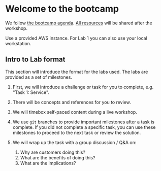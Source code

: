 # Welcome to the bootcamp

We follow [the bootcamp agenda][agenda]. [All resources][content] will be shared after the workshop.

[agenda]: https://docs.google.com/spreadsheets/d/1gveb5v_MUqYxnMiR57YCksEHlvmXWtDsaLAdpJhcXs0/edit#gid=1068297315

[content]: https://drive.google.com/drive/folders/1zZ8N_eWWjoyV7_ypi_meCrrm7-GTn_gz

Use a provided AWS instance. For Lab 1 you can also use your local workstation.

## Intro to Lab format

This section will introduce the format for the labs used. The labs are provided as a set of milestones.

1. First, we will introduce a challenge or task for you to complete, e.g. "Task 1: Service".

1. There will be concepts and references for you to review.

1. We will timebox self-paced content during a live workshop.

1. We use `git` branches to provide important milestones after a task is complete. If you did not complete a specific task, you can use these milestones to proceed to the next task or review the solution.

1. We will wrap up the task with a group discussion / Q&A on:
    1. Why are customers doing this?
    1. What are the benefits of doing this?
    1. What are the implications?
